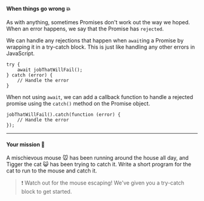 #### When things go wrong 💥

As with anything, sometimes Promises don't work out the way we hoped. When an error happens, we say that the Promise has `rejected`.  

We can handle any rejections that happen when `await`ing a Promise by wrapping it in a try-catch block. This is just like handling any other errors in JavaScript.

```
try {
    await jobThatWillFail();
} catch (error) {
    // Handle the error
}
```

When not using `await`, we can add a callback function to handle a rejected promise using the `catch()` method on the Promise object.

```
jobThatWillFail().catch(function (error) {
    // Handle the error
});
```

---

#### Your mission 🚀

A mischievous mouse 🐭 has been running around the house all day, and Tigger the cat 😺 has been trying to catch it. Write a short program for the cat to run to the mouse and catch it.  
> ❗️ Watch out for the mouse escaping! We've given you a try-catch block to get started.
